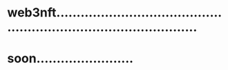 # web3nft........................................................................................
# soon........................
